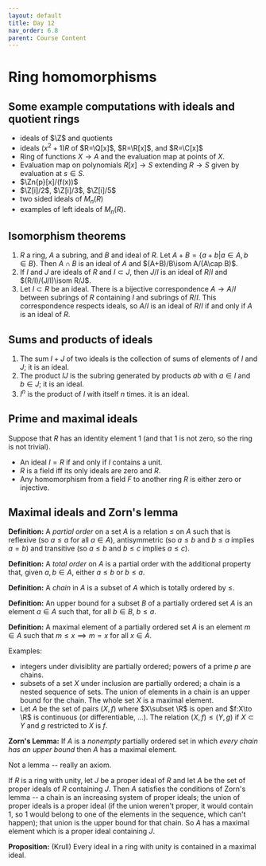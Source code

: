 ```yaml
---
layout: default
title: Day 12
nav_order: 6.8
parent: Course Content
---
```


# Ring homomorphisms

## Some example computations with ideals and quotient rings

- ideals of $\Z$ and quotients
- ideals $(x^2+1)R$ of $R=\Q[x]$, $R=\R[x]$, and $R=\C[x]$ 
- Ring of functions $X\to A$ and the evaluation map at points of $X$.
- Evaluation map on polynomials $R[x]\to S$ extending $R\to S$ given by evaluation at $s\in S$.
- $\Zn{p}[x]/(f(x))$
- $\Z[i]/2$, $\Z[i]/3$, $\Z[i]/5$
- two sided ideals of $M_{n}(R)$ 
- examples of left ideals of $M_{n}(R)$.

## Isomorphism theorems

1. $R$ a ring, $A$ a subring, and $B$ and ideal of $R$.  Let $A+B=\lbrace a+b | a\in A, b\in B\rbrace.$
Then $A\cap B$ is an ideal of $A$ and $(A+B)/B\isom A/(A\cap B)$.
2. If $I$ and $J$ are ideals of $R$ and $I\subset J$, then $J/I$ is an ideal of $R/I$ and $(R/I)/(J/I)\isom R/J$.
3. Let $I\subset R$ be an ideal.  There is a bijective correspondence $A\to A/I$ between subrings
of $R$ containing $I$ and subrings of $R/I$.   This correspondence respects ideals, so $A/I$ is an ideal
of $R/I$ if and only if $A$ is an ideal of $R$. 

## Sums and products of ideals

1. The sum $I+J$ of two ideals is the collection of sums of elements of $I$ and $J$; it is an ideal.
2. The product $IJ$ is the subring generated by products $ab$ with $a\in I$ and $b\in J$; it is an ideal.
3. $I^{n}$ is the product of $I$ with itself $n$ times. it is an ideal.

## Prime and maximal ideals

Suppose that $R$ has an identity element $1$ (and that $1$ is not zero, so the ring is not trivial).

- An ideal $I=R$ if and only if $I$ contains a unit. 
- $R$ is a field iff its only ideals are zero and $R$. 
- Any homomorphism from a field $F$ to another ring $R$ is either zero or injective.

## Maximal ideals and Zorn's lemma

**Definition:** A *partial order* on a set $A$ is a relation $\le$ on $A$ such that is reflexive (so $a\le a$ for all $a\in A$), antisymmetric (so $a\le b$ and $b\le a$ implies $a=b$) and transitive (so $a\le b$ and $b\le c$ implies $a\le c$).

**Definition:** A *total order* on $A$ is a partial order with the additional property that, given $a,b\in A$,
either $a\le b$ or $b\le a$. 


**Definition:** A *chain* in $A$ is a subset of $A$ which is totally ordered by $\le$. 

**Definition:** An upper bound for a subset $B$ of a partially ordered set $A$ is an element $a\in A$ such that, for all $b\in B$, $b\le a$. 

**Definition:** A maximal element of a partially ordered set $A$ is an element $m\in A$ such that $m\le x\implies m=x$
for all $x\in A$.

Examples:

- integers under divisiblity are partially ordered; powers of a prime $p$ are chains. 
- subsets of a set $X$ under inclusion are partially ordered; a chain is a nested sequence of sets. The union
    of elements in a chain is an upper bound for the chain.  The whole set $X$ is a maximal element. 
- Let $A$ be the set of pairs $(X,f)$ where $X\subset \R$ is open and $f:X\to \R$ is continuous (or differentiable, ...). The relation $(X,f)\le (Y,g)$ if $X\subset Y$ and $g$ restricted to $X$ is $f$. 

**Zorn's Lemma:** If $A$ is a *nonempty* partially ordered set in which *every chain has an upper bound* then
$A$ has a maximal element.

Not a lemma -- really an axiom.

If $R$ is a  ring with unity, let $J$ be a proper ideal of $R$ and let $A$ be the set of proper ideals
of $R$ containing $J$.  Then $A$ satisfies the conditions of Zorn's lemma -- a chain is an increasing
system of proper ideals; the union of proper ideals
is a proper ideal (if the union weren't proper, it would contain $1$, so $1$ would belong to one of the elements in the sequence, which can't happen); that union is the upper bound for that chain.  So $A$ has a maximal element which is a proper ideal  containing $J$. 

**Proposition:** (Krull) Every ideal in a ring with unity is contained in a maximal ideal.